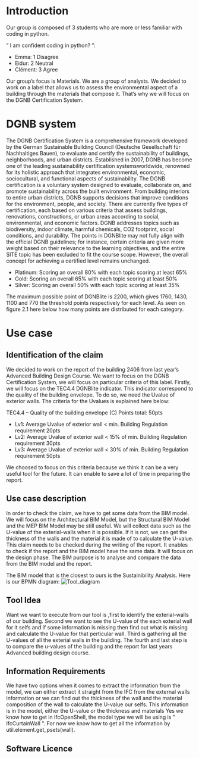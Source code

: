 # Introduction
Our group is composed of 3 students who are more or less familiar with coding in python.

” I am confident coding in python? ”:
- Emma: 1 Disagree
- Eidur: 2 Neutral
- Clément: 3 Agree

Our group’s focus is Materials. We are a group of analysts. We decided to work on a label that allows us to assess the environmental aspect of a building through the materials that compose it. That’s why we will focus on the DGNB Certification System.



# DGNB system
The DGNB Certification System is a comprehensive framework developed by the German Sustainable Building Council (Deutsche Gesellschaft für Nachhaltiges Bauen), to evaluate and certify the sustainability of buildings, neighborhoods, and urban districts. Established in 2007, DGNB has become one of the leading sustainability certification systemsworldwide, renowned for its holistic approach that integrates environmental, economic, sociocultural, and functional aspects of sustainability. The DGNB certification is a voluntary system designed to evaluate, collaborate on, and promote sustainability across the built environment. From building interiors to entire urban districts, DGNB supports decisions that improve conditions for the environment, people, and society. There are currently five types of certification, each based on various criteria that assess buildings, renovations, constructions, or urban areas according to social, environmental, and economic factors. DGNB addresses topics such as biodiversity, indoor climate, harmful chemicals, CO2 footprint, social conditions, and durability. The points in DGNBlite may not fully align with the official DGNB guidelines; for instance, certain criteria are given more weight based on their relevance to the learning objectives, and the entire SITE topic has been excluded to fit the course scope. However, the overall concept for achieving a certified level remains unchanged.
- Platinum: Scoring an overall 80% with each topic scoring at least 65%
- Gold: Scoring an overall 65% with each topic scoring at least 50%
- Silver: Scoring an overall 50% with each topic scoring at least 35%

The maximum possible point of DGNBlite is 2200, which gives 1760, 1430, 1100 and 770 the threshold points respectively for each level. As seen on figure 2.1 here below how many points are distributed for each category.



# Use case
## Identification of the claim
We decided to work on the report of the building 2406 from last year’s Advanced Building Design Course. We want to focus on the DGNB Certification System, we will focus on particular criteria of this label. Firstly, we will focus on the TEC4.4 DGNBlite indicator. This indicator correspond to the quality of the building envelope. To do so, we need the Uvalue of exterior walls. The criteria for the Uvalues is explained here below:

TEC4.4 – Quality of the building envelope (C) Points total: 50pts
- Lv1: Average Uvalue of exterior wall < min. Building Regulation requirement 20pts
- Lv2: Average Uvalue of exterior wall < 15% of min. Building Regulation requirement 30pts
- Lv3: Average Uvalue of exterior wall < 30% of min. Building Regulation requirement 50pts

We choosed to focus on this criteria because we think it can be a very useful tool for the future. It can enable to save a lot of time in preparing the report.


## Use case description
In order to check the claim, we have to get some data from the BIM model. We will focus on the Architectural BIM Model, but the Structural BIM Model and the MEP BIM Model may be still useful. We will collect data such as the U-value of the exterial-walls when it is possible. If it is not, we can get the thickness of the walls and the material it is made of to calculate the U-value. This claim needs to be checked during the writing of the report. It enables to check if the report and the BIM model have the same data. It will focus on the design phase. The BIM purpose is to analyse and compare the data from the BIM model and the report.

The BIM model that is the closest to ours is the Sustainibility Analysis. Here is our BPMN diagram:
![Tool_diagram](https://github.com/user-attachments/assets/10904bb3-750a-4953-b893-ad6b3b4a364d)


## Tool Idea
Want we want to execute from our tool is ,first to identify the exterial-walls of our building. Second we want to see the U-value of the each exterial wall for it selfs and if some information is missing then find out what is missing and calculate the U-value for that perticular wall. Third is gathering all the U-values of all the exterial walls in the building. The fourth and last step is to compare the u-values of the building and the report for last years Advanced building design course.

## Information Requirements
We have two options when it comes to extract the information from the model, we can either extract it straight from the IFC from the external walls information or we can find out the thickness of the wall and the material composition of the wall to calculate the U-value our selfs. 
This information is in the model, either the U-value or the thickness and materials
Yes we know how to get in IfcOpenShell, the model type we will be using is " IfcCurtainWall ". For now we know how to get all the information by util.element.get_psets(wall).

## Software Licence



